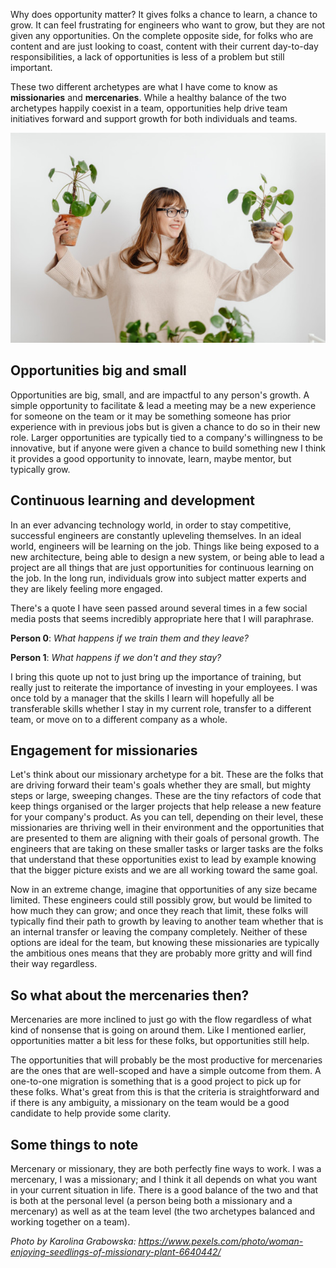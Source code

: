 Why does opportunity matter? It gives folks a chance to learn, a chance to grow. It can feel frustrating for engineers who want to grow, but they are not given any opportunities. On the complete opposite side, for folks who are content and are just looking to coast, content with their current day-to-day responsibilities, a lack of opportunities is less of a problem but still important.

These two different archetypes are what I have come to know as **missionaries** and **mercenaries**. While a healthy balance of the two archetypes happily coexist in a team, opportunities help drive team initiatives forward and support growth for both individuals and teams.

![Woman enjoying seedlings](pexels-karolina-grabowska-6640442.jpg)

## Opportunities big and small

Opportunities are big, small, and are impactful to any person's growth. A simple opportunity to facilitate & lead a meeting may be a new experience for someone on the team or it may be something someone has prior experience with in previous jobs but is given a chance to do so in their new role. Larger opportunities are typically tied to a company's willingness to be innovative, but if anyone were given a chance to build something new I think it provides a good opportunity to innovate, learn, maybe mentor, but typically grow.

## Continuous learning and development

In an ever advancing technology world, in order to stay competitive, successful engineers are constantly upleveling themselves. In an ideal world, engineers will be learning on the job. Things like being exposed to a new architecture, being able to design a new system, or being able to lead a project are all things that are just opportunities for continuous learning on the job. In the long run, individuals grow into subject matter experts and they are likely feeling more engaged.

There's a quote I have seen passed around several times in a few social media posts that seems incredibly appropriate here that I will paraphrase.

**Person 0**: _What happens if we train them and they leave?_

**Person 1**: _What happens if we don't and they stay?_

I bring this quote up not to just bring up the importance of training, but really just to reiterate the importance of investing in your employees. I was once told by a manager that the skills I learn will hopefully all be transferable skills whether I stay in my current role, transfer to a different team, or move on to a different company as a whole.

## Engagement for missionaries

Let's think about our missionary archetype for a bit. These are the folks that are driving forward their team's goals whether they are small, but mighty steps or large, sweeping changes. These are the tiny refactors of code that keep things organised or the larger projects that help release a new feature for your company's product. As you can tell, depending on their level, these missionaries are thriving well in their environment and the opportunities that are presented to them are aligning with their goals of personal growth. The engineers that are taking on these smaller tasks or larger tasks are the folks that understand that these opportunities exist to lead by example knowing that the bigger picture exists and we are all working toward the same goal.

Now in an extreme change, imagine that opportunities of any size became limited. These engineers could still possibly grow, but would be limited to how much they can grow; and once they reach that limit, these folks will typically find their path to growth by leaving to another team whether that is an internal transfer or leaving the company completely. Neither of these options are ideal for the team, but knowing these missionaries are typically the ambitious ones means that they are probably more gritty and will find their way regardless.

## So what about the mercenaries then?

Mercenaries are more inclined to just go with the flow regardless of what kind of nonsense that is going on around them. Like I mentioned earlier, opportunities matter a bit less for these folks, but opportunities still help.

The opportunities that will probably be the most productive for mercenaries are the ones that are well-scoped and have a simple outcome from them. A one-to-one migration is something that is a good project to pick up for these folks. What's great from this is that the criteria is straightforward and if there is any ambiguity, a missionary on the team would be a good candidate to help provide some clarity.

## Some things to note

Mercenary or missionary, they are both perfectly fine ways to work. I was a mercenary, I was a missionary; and I think it all depends on what you want in your current situation in life. There is a good balance of the two and that is both at the personal level (a person being both a missionary and a mercenary) as well as at the team level (the two archetypes balanced and working together on a team).

_Photo by Karolina Grabowska: https://www.pexels.com/photo/woman-enjoying-seedlings-of-missionary-plant-6640442/_
